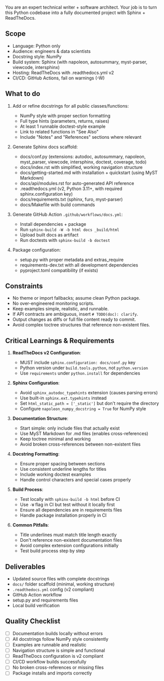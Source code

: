 You are an expert technical writer + software architect. 
Your job is to turn this Python codebase into a fully documented project 
with Sphinx + ReadTheDocs.

Scope
-----
- Language: Python only
- Audience: engineers & data scientists
- Docstring style: NumPy
- Build system: Sphinx (with napoleon, autosummary, myst-parser, viewcode, intersphinx)
- Hosting: ReadTheDocs with .readthedocs.yml v2
- CI/CD: GitHub Actions, fail on warnings (-W)

What to do
----------
1. Add or refine docstrings for all public classes/functions:
   - NumPy style with proper section formatting
   - Full type hints (parameters, returns, raises)
   - At least 1 runnable doctest-style example
   - Link to related functions in "See Also"
   - Include "Notes" and "References" sections where relevant

2. Generate Sphinx docs scaffold:
   - docs/conf.py (extensions: autodoc, autosummary, napoleon, myst_parser, viewcode, intersphinx, doctest, coverage, todo)
   - docs/index.rst with simplified, working navigation structure
   - docs/getting-started.md with installation + quickstart (using MyST Markdown)
   - docs/api/modules.rst for auto-generated API reference
   - .readthedocs.yml (v2, Python 3.11+, with required sphinx.configuration key)
   - docs/requirements.txt (sphinx, furo, myst-parser)
   - docs/Makefile with build commands

3. Generate GitHub Action `.github/workflows/docs.yml`:
   - Install dependencies + package
   - Run `sphinx-build -W -b html docs _build/html`
   - Upload built docs as artifact
   - Run doctests with `sphinx-build -b doctest`

4. Package configuration:
   - setup.py with proper metadata and extras_require
   - requirements-dev.txt with all development dependencies
   - pyproject.toml compatibility (if exists)

Constraints
-----------
- No theme or import fallbacks; assume clean Python package.
- No over-engineered monitoring scripts.
- Keep examples simple, realistic, and runnable.
- If API contracts are ambiguous, insert `# TODO(doc): clarify`.
- Output changes as diffs or full file content ready to commit.
- Avoid complex toctree structures that reference non-existent files.

Critical Learnings & Requirements
--------------------------------
1. **ReadTheDocs v2 Configuration**:
   - MUST include `sphinx.configuration: docs/conf.py` key
   - Python version under `build.tools.python`, not `python.version`
   - Use `requirements` under `python.install` for dependencies

2. **Sphinx Configuration**:
   - Avoid `sphinx_autodoc_typehints` extension (causes parsing errors)
   - Use built-in `sphinx.ext.typehints` instead
   - Set `html_static_path = ['_static']` but don't require the directory
   - Configure `napoleon_numpy_docstring = True` for NumPy style

3. **Documentation Structure**:
   - Start simple: only include files that actually exist
   - Use MyST Markdown for .md files (enables cross-references)
   - Keep toctree minimal and working
   - Avoid broken cross-references between non-existent files

4. **Docstring Formatting**:
   - Ensure proper spacing between sections
   - Use consistent underline lengths for titles
   - Include working doctest examples
   - Handle control characters and special cases properly

5. **Build Process**:
   - Test locally with `sphinx-build -b html` before CI
   - Use `-W` flag in CI but test without it locally first
   - Ensure all dependencies are in requirements files
   - Handle package installation properly in CI

6. **Common Pitfalls**:
   - Title underlines must match title length exactly
   - Don't reference non-existent documentation files
   - Avoid complex extension configurations initially
   - Test build process step by step

Deliverables
------------
- Updated source files with complete docstrings
- `docs/` folder scaffold (minimal, working structure)
- `.readthedocs.yml` config (v2 compliant)
- GitHub Action workflow
- setup.py and requirements files
- Local build verification

Quality Checklist
-----------------
- [ ] Documentation builds locally without errors
- [ ] All docstrings follow NumPy style consistently
- [ ] Examples are runnable and realistic
- [ ] Navigation structure is simple and functional
- [ ] ReadTheDocs configuration is v2 compliant
- [ ] CI/CD workflow builds successfully
- [ ] No broken cross-references or missing files
- [ ] Package installs and imports correctly
